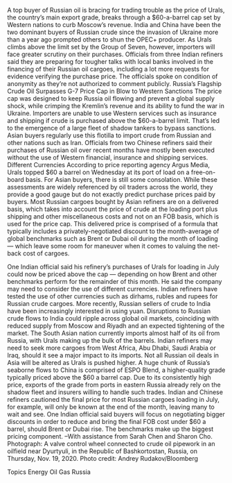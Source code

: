 A top buyer of Russian oil is bracing for trading trouble as the price of Urals, the country’s main export grade, breaks through a $60-a-barrel cap set by Western nations to curb Moscow’s revenue.
India and China have been the two dominant buyers of Russian crude since the invasion of Ukraine more than a year ago prompted others to shun the OPEC+ producer. As Urals climbs above the limit set by the Group of Seven, however, importers will face greater scrutiny on their purchases.
Officials from three Indian refiners said they are preparing for tougher talks with local banks involved in the financing of their Russian oil cargoes, including a lot more requests for evidence verifying the purchase price. The officials spoke on condition of anonymity as they’re not authorized to comment publicly.
Russia’s Flagship Crude Oil Surpasses G-7 Price Cap in Blow to Western Sanctions
The price cap was designed to keep Russia oil flowing and prevent a global supply shock, while crimping the Kremlin’s revenue and its ability to fund the war in Ukraine. Importers are unable to use Western services such as insurance and shipping if crude is purchased above the $60-a-barrel limit. That’s led to the emergence of a large fleet of shadow tankers to bypass sanctions.
Asian buyers regularly use this flotilla to import crude from Russian and other nations such as Iran. Officials from two Chinese refiners said their purchases of Russian oil over recent months have mostly been executed without the use of Western financial, insurance and shipping services.
Different Currencies
According to price reporting agency Argus Media, Urals topped $60 a barrel on Wednesday at its port of load on a free-on-board basis. For Asian buyers, there is still some consolation. While these assessments are widely referenced by oil traders across the world, they provide a good gauge but do not exactly predict purchase prices paid by buyers.
Most Russian cargoes bought by Asian refiners are on a delivered basis, which takes into account the price of crude at the loading port plus shipping and other miscellaneous costs and not on an FOB basis, which is used for the price cap. This delivered price is comprised of a formula that typically includes a privately-negotiated discount to the month-average of global benchmarks such as Brent or Dubai oil during the month of loading — which leave some room for maneuver when it comes to valuing the net-back cost of cargoes.

One Indian official said his refinery’s purchases of Urals for loading in July could now be priced above the cap — depending on how Brent and other benchmarks perform for the remainder of this month. He said the company may need to consider the use of different currencies.
Indian refiners have tested the use of other currencies such as dirhams, rubles and rupees for Russian crude cargoes. More recently, Russian sellers of crude to India have been increasingly interested in using yuan.
Disruptions to Russian crude flows to India could ripple across global oil markets, coinciding with reduced supply from Moscow and Riyadh and an expected tightening of the market. The South Asian nation currently imports almost half of its oil from Russia, with Urals making up the bulk of the barrels. Indian refiners may need to seek more cargoes from West Africa, Abu Dhabi, Saudi Arabia or Iraq, should it see a major impact to its imports.
Not all Russian oil deals in Asia will be altered as Urals is pushed higher. A huge chunk of Russia’s seaborne flows to China is comprised of ESPO Blend, a higher-quality grade typically priced above the $60 a barrel cap. Due to its consistently high price, exports of the grade from ports in eastern Russia already rely on the shadow fleet and insurers willing to handle such trades.
Indian and Chinese refiners cautioned the final price for most Russian cargoes loading in July, for example, will only be known at the end of the month, leaving many to wait and see. One Indian official said buyers will focus on negotiating bigger discounts in order to reduce and bring the final FOB cost under $60 a barrel, should Brent or Dubai rise. The benchmarks make up the biggest pricing component.
–With assistance from Sarah Chen and Sharon Cho.
Photograph: A valve control wheel connected to crude oil pipework in an oilfield near Dyurtyuli, in the Republic of Bashkortostan, Russia, on Thursday, Nov. 19, 2020. Photo credit: Andrey Rudakov/Bloomberg

Topics
Energy
Oil Gas
Russia
